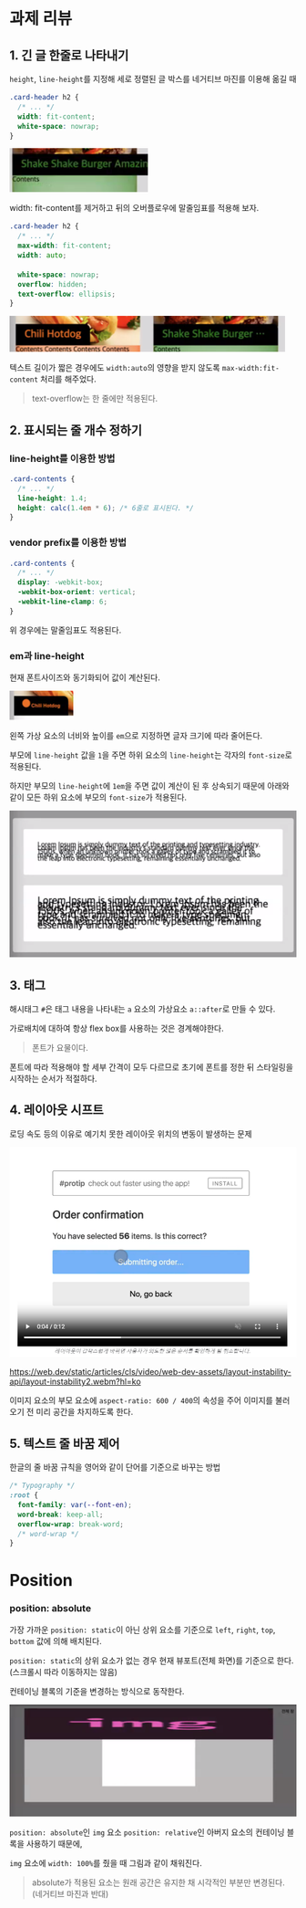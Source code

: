 # 과제 리뷰

## 1. 긴 글 한줄로 나타내기

`height`, `line-height`를 지정해 세로 정렬된 글 박스를 네거티브 마진를 이용해 옮길 때

```css
.card-header h2 {
  /* ... */
  width: fit-content;
  white-space: nowrap;
}
```

![alt text](image.png)

width: fit-content를 제거하고 뒤의 오버플로우에 말줄임표를 적용해 보자.

```css
.card-header h2 {
  /* ... */
  max-width: fit-content;
  width: auto;

  white-space: nowrap;
  overflow: hidden;
  text-overflow: ellipsis;
}
```

![alt text](image-1.png)

텍스트 길이가 짧은 경우에도 `width:auto`의 영향을 받지 않도록 `max-width:fit-content` 처리를 해주었다.

> text-overflow는 한 줄에만 적용된다.

## 2. 표시되는 줄 개수 정하기

### line-height를 이용한 방법

```css
.card-contents {
  /* ... */
  line-height: 1.4;
  height: calc(1.4em * 6); /* 6줄로 표시된다. */
}
```

### vendor prefix를 이용한 방법

```css
.card-contents {
  /* ... */
  display: -webkit-box;
  -webkit-box-orient: vertical;
  -webkit-line-clamp: 6;
}
```

위 경우에는 말줄임표도 적용된다.

### em과 line-height

현재 폰트사이즈와 동기화되어 값이 계산된다.

![alt text](image-2.png)

왼쪽 가상 요소의 너비와 높이를 `em`으로 지정하면 글자 크기에 따라 줄어든다.

부모에 `line-height` 값을 `1`을 주면 하위 요소의 `line-height`는 각자의 `font-size`로 적용된다.

하지만 부모의 `line-height`에 `1em`을 주면 값이 계산이 된 후 상속되기 때문에 아래와 같이 모든 하위 요소에 부모의 `font-size`가 적용된다.

![alt text](image-3.png)

## 3. 태그

해시태그 `#`은 태그 내용을 나타내는 `a` 요소의 가상요소 `a::after`로 만들 수 있다.

가로배치에 대하여 항상 flex box를 사용하는 것은 경계해야한다.

> 폰트가 요물이다.

폰트에 따라 적용해야 할 세부 간격이 모두 다르므로 초기에 폰트를 정한 뒤 스타일링을 시작하는 순서가 적절하다.

## 4. 레이아웃 시프트

로딩 속도 등의 이유로 예기치 못한 레이아웃 위치의 변동이 발생하는 문제

![alt text](image-6.png)

https://web.dev/static/articles/cls/video/web-dev-assets/layout-instability-api/layout-instability2.webm?hl=ko

이미지 요소의 부모 요소에 `aspect-ratio: 600 / 400`의 속성을 주어 이미지를 불러오기 전 미리 공간을 차지하도록 한다.

## 5. 텍스트 줄 바꿈 제어

한글의 줄 바꿈 규칙을 영어와 같이 단어를 기준으로 바꾸는 방법

```css
/* Typography */
:root {
  font-family: var(--font-en);
  word-break: keep-all;
  overflow-wrap: break-word;
  /* word-wrap */
}
```

# Position

### position: absolute

가장 가까운 `position: static`이 아닌 상위 요소를 기준으로 `left`, `right`, `top`, `bottom` 값에 의해 배치된다.

`position: static`의 상위 요소가 없는 경우 현재 뷰포트(전체 화면)를 기준으로 한다. (스크롤시 따라 이동하지는 않음)

컨테이닝 블록의 기준을 변경하는 방식으로 동작한다.

![alt text](image-7.png)

`position: absolute`인 `img` 요소 `position: relative`인 아버지 요소의 컨테이닝 블록을 사용하기 때문에,

`img` 요소에 `width: 100%`를 줬을 때 그림과 같이 채워진다.

> absolute가 적용된 요소는 원래 공간은 유지한 채 시각적인 부분만 변경된다. (네거티브 마진과 반대)
